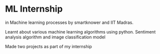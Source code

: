 # ML Internship 
in Machine learning processes by smartknower and IIT Madras. 


Learnt about various machine learning algorithms using python.
Sentiment analysis algorithm and image classification model

Made two projects as part of my internship
